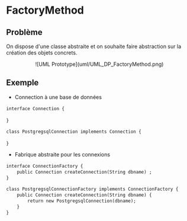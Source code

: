 # FactoryMethod

## Problème

On dispose d'une classe abstraite et on souhaite faire abstraction sur la création
des objets concrets.

<div style="text-align: center">
![UML Prototype](uml/UML_DP_FactoryMethod.png)
</div>


## Exemple

* Connection à une base de données

```
interface Connection {

}
```

```
class PostgregsqlConnection implements Connection {

}
```

* Fabrique abstraite pour les connexions

```
interface ConnectionFactory {
    public Connection createConnection(String dbname) ;
}
```

```
class PostgregsqlConnectionFactory implements ConnectionFactory {
    public Connection createConnection(String dbname) {
        return new PostgregsqlConnection(dbname);
    }
}
```
